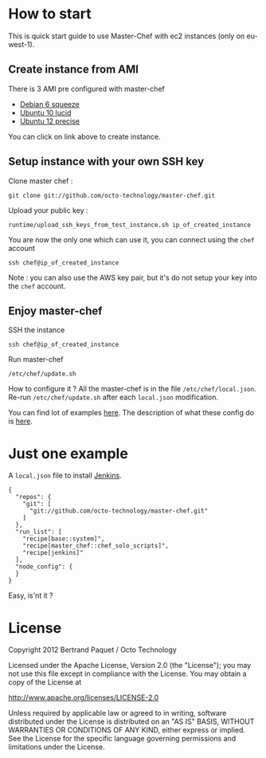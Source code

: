 # How to start

This is quick start guide to use Master-Chef with ec2 instances (only on eu-west-1).

## Create instance from AMI

There is 3 AMI pre configured with master-chef
* [Debian 6 squeeze](https://console.aws.amazon.com/ec2/home?region=eu-west-1#launchAmi=ami-d1cef5a5)
* [Ubuntu 10 lucid](https://console.aws.amazon.com/ec2/home?region=eu-west-1#launchAmi=ami-2bcff45f)
* [Ubuntu 12 precise](https://console.aws.amazon.com/ec2/home?region=eu-west-1#launchAmi=ami-e36d5797)

You can click on link above to create instance.

## Setup instance with your own SSH key

Clone master chef :

    git clone git://github.com/octo-technology/master-chef.git

Upload your public key :

    runtime/upload_ssh_keys_from_test_instance.sh ip_of_created_instance

You are now the only one which can use it, you can connect using the `chef` account

    ssh chef@ip_of_created_instance

Note : you can also use the AWS key pair, but it's do not setup your key into the `chef` account.

## Enjoy master-chef

SSH the instance

    ssh chef@ip_of_created_instance

Run master-chef

    /etc/chef/update.sh

How to configure it ? All the master-chef is in the file `/etc/chef/local.json`. Re-run `/etc/chef/update.sh` after each `local.json` modification.

You can find lot of examples [here](https://github.com/octo-technology/master-chef/tree/master/tests/json).
The description of what these config do is [here](https://github.com/octo-technology/master-chef/blob/master/tests/tests/what_is_tested.txt).

# Just one example

A `local.json` file to install [Jenkins](http://jenkins-ci.org/).

    {
      "repos": {
        "git": [
          "git://github.com/octo-technology/master-chef.git"
        ]
      },
      "run_list": [
        "recipe[base::system]",
        "recipe[master_chef::chef_solo_scripts]",
        "recipe[jenkins]"
      ],
      "node_config": {
      }
    }

Easy, is'nt it ?

# License

Copyright 2012 Bertrand Paquet / Octo Technology

Licensed under the Apache License, Version 2.0 (the "License");
you may not use this file except in compliance with the License.
You may obtain a copy of the License at

http://www.apache.org/licenses/LICENSE-2.0

Unless required by applicable law or agreed to in writing, software
distributed under the License is distributed on an "AS IS" BASIS,
WITHOUT WARRANTIES OR CONDITIONS OF ANY KIND, either express or implied.
See the License for the specific language governing permissions and
limitations under the License.